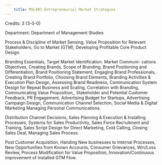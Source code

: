 ```yaml
---
    title: MSL403 Entrepreneurial Market Strategies
---
```

Credits: 3 (3-0-0)

Department: Department of Management Studies

Process & Discipline of Market Sensing, Value Proposition for Relevant Stakeholders, Go to Market (GTM), Developing Profitable Core Product Design.

Branding Essentials, Target Market Identification. Market Communi- cations Objectives, Creating Brands, Scope of Branding, Brand Positioning and Differentiation, Brand Positioning Statement, Engaging Brand Professionals, Creating Brand Portfolio, Choosing Brand Elements, Branding Activities & Execution Plan Design, Assessing Brand Readiness, Communication System Design for Repeat Business and Scaling, Correlation with Branding, Communicating Value Proposition,, Stakeholder and Potential Customer Feedback, PR Engagement, Advertising Budget for Startups, Advertising Campaign Design, Communication Channel Selection, Social Media & Digital Marketing Managing Personal Communications.

Distribution Channel Decisions, Sales Planning & Execution & Installing Processes, Systems for Sales Productivity, Sales Force Recruitment and Training, Sales Script Design for Direct Marketing, Cold Calling, Closing Sales Deal, Managing Sales Process.

Post Customer Acquisition, Handing New businesses to Internal Processes, New Opportunities from Known Accounts, Consumer Grievances, Win/Loss Review, Process Modification for Value Proposition, Innovation/Continuous improvement of installed GTM Flow.